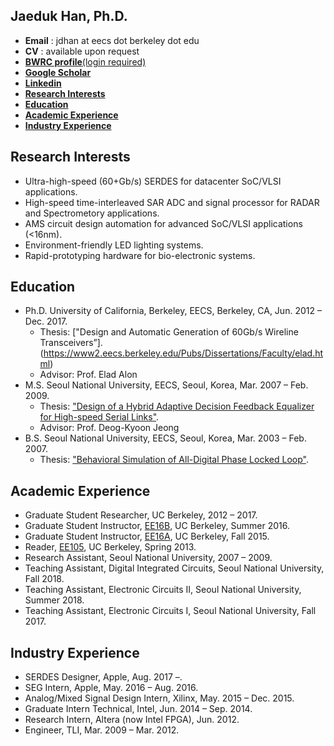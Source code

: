 ## Jaeduk Han, Ph.D.

* **Email** : jdhan at eecs dot berkeley dot edu
* **CV** : available upon request
* [**BWRC profile**(login required)](https://bwrc.eecs.berkeley.edu/user/jaeduk-han)
* **[Google Scholar](https://scholar.google.com/citations?user=l3DrF84AAAAJ&hl=en)**
* **[Linkedin](https://www.linkedin.com/in/jaeduk-han-98b20930)**
* [**Research Interests**](#research-interests)
* [**Education**](#education)
* [**Academic Experience**](#academic-experience)
* [**Industry Experience**](#industry-experience)

## Research Interests
* Ultra-high-speed (60+Gb/s) SERDES for datacenter SoC/VLSI applications.
* High-speed time-interleaved SAR ADC and signal processor for RADAR and Spectrometory applications.
* AMS circuit design automation for advanced SoC/VLSI applications (<16nm).
* Environment-friendly LED lighting systems.
* Rapid-prototyping hardware for bio-electronic systems.

## Education
* Ph.D.	University of California, Berkeley, EECS, Berkeley, CA, Jun. 2012 – Dec. 2017.
	* Thesis: ["Design and Automatic Generation of 60Gb/s Wireline Transceivers”].(https://www2.eecs.berkeley.edu/Pubs/Dissertations/Faculty/elad.html)
	* Advisor: Prof. Elad Alon
* M.S.	Seoul National University, EECS, Seoul, Korea,	Mar. 2007 – Feb. 2009.
	* Thesis: ["Design of a Hybrid Adaptive Decision Feedback Equalizer for High-speed Serial Links"](http://s-space.snu.ac.kr/handle/10371/44698).
	* Advisor: Prof. Deog-Kyoon Jeong 
* B.S.	Seoul National University, EECS, Seoul, Korea,	Mar. 2003 – Feb. 2007.
	* Thesis: ["Behavioral Simulation of All-Digital Phase Locked Loop"](http://snu-primo.hosted.exlibrisgroup.com/primo_library/libweb/action/display.do?tabs=requestTab&indx=2&fn=search&dscnt=0&recIds=82SNU_INST21454603980002591&mode=Basic&vid=82SNU&tab=all&prefLang=ko_KR&dstmp=1537835187998&elementId=1&frbg=&&frbrVersion=&scp.scps=scope:(82SNU_ROSETTA),scope:(82SNU_COURSE),scope:(82SNU_INST),scope:(82SNU_SSPACE2),primo_central_multiple_fe&tb=t&displayMode=full&renderMode=poppedOut&ct=display&recIdxs=1&srt=rank&doc=82SNU_INST21454603980002591&dum=true&vl(freeText0)=%ED%95%9C%EC%9E%AC%EB%8D%95&vid=82SNU&backFromPreferences=true).

## Academic Experience
* Graduate Student Researcher, UC Berkeley, 2012 – 2017.
* Graduate Student Instructor, [EE16B](http://inst.eecs.berkeley.edu/~ee16b/sp16/), UC Berkeley, Summer 2016.
* Graduate Student Instructor, [EE16A](http://inst.eecs.berkeley.edu/~ee16a/fa15/), UC Berkeley, Fall 2015.
* Reader, [EE105](http://www-inst.eecs.berkeley.edu/~ee105/archives.html), UC Berkeley, Spring 2013.
* Research Assistant, Seoul National University, 2007 – 2009.
* Teaching Assistant, Digital Integrated Circuits, Seoul National University, Fall 2018.
* Teaching Assistant, Electronic Circuits II, Seoul National University, Summer 2018.
* Teaching Assistant, Electronic Circuits I, Seoul National University, Fall 2017.

## Industry Experience
* SERDES Designer, Apple, Aug. 2017 –.
* SEG Intern, Apple, May. 2016 – Aug. 2016.
* Analog/Mixed Signal Design Intern, Xilinx, May. 2015 – Dec. 2015.
* Graduate Intern Technical, Intel, Jun. 2014 – Sep. 2014.
* Research Intern, Altera (now Intel FPGA), Jun. 2012.
* Engineer, TLI, Mar. 2009 – Mar. 2012.
